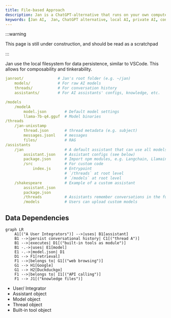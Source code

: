 ```yaml
---
title: File-based Approach
description: Jan is a ChatGPT-alternative that runs on your own computer, with a local API server.
keywords: [Jan AI,  Jan, ChatGPT alternative, local AI, private AI, conversational AI, no-subscription fee, large language model ]
---
```


:::warning

This page is still under construction, and should be read as a scratchpad

:::

Jan use the local filesystem for data persistence, similar to VSCode. This allows for composability and tinkerability.

```yaml
janroot/               # Jan's root folder (e.g. ~/jan)
    models/            # For raw AI models
    threads/           # For conversation history
    assistants/        # For AI assistants' configs, knowledge, etc.
```

```yaml
/models
    /modelA
        model.json        # Default model settings
        llama-7b-q4.gguf  # Model binaries
/threads
    /jan-unixstamp
        thread.json       # thread metadata (e.g. subject)
        messages.jsonl    # messages
        files/            # RAG
/assistants
    /jan                  # A default assistant that can use all models
        assistant.json    # Assistant configs (see below)
        package.json      # Import npm modules, e.g. Langchain, Llamaindex
        /src              # For custom code
            index.js      # Entrypoint
                          # `/threads` at root level
                          # `/models` at root level
    /shakespeare          # Example of a custom assistant
        assistant.json
        package.json
        /threads          # Assistants remember conversations in the future
        /models           # Users can upload custom models
```

## Data Dependencies

```mermaid
graph LR
    A1[("A User Integrators")] -->|uses| B1[assistant]
    B1 -->|persist conversational history| C1[("thread A")]
    B1 -->|executes| D1[("built-in tools as module")]
    B1 -.->|uses| E1[model]
    E1 -.->|model.json| D1
    D1 --> F1[retrieval]
    F1 -->|belongs to| G1[("web browsing")]
    G1 --> H1[Google]
    G1 --> H2[Duckduckgo]
    F1 -->|belongs to| I1[("API calling")]
    F1 --> J1[("knowledge files")]
```

- User/ Integrator
- Assistant object
- Model object
- Thread object
- Built-in tool object
